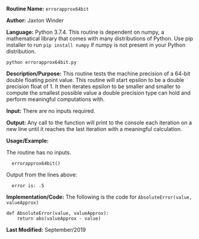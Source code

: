 
**Routine Name:** `errorapprox64bit`

**Author:** Jaxton Winder

**Language:** Python 3.7.4. This routine is dependent on numpy, a mathematical library that comes with many distributions of Python. Use pip installer to run ``pip install numpy`` if numpy is not present in your Python distribution.

    python errorapprox64bit.py

**Description/Purpose:** This routine tests the machine precision of a 64-bit double floating point value. This routine will start epsilon to be a double precision float of 1. It then iterates epsilon to be smaller and smaller to compute the smallest possible value a double precision type can hold and perform meaningful computations with.

**Input:** There are no inputs required.

**Output:** Any call to the function will print to the console each iteration on a new line until it reaches the last iteration with a meaningful calculation.

**Usage/Example:**

The routine has no inputs.

      errorapprox64bit()

Output from the lines above:

      error is: .5

**Implementation/Code:** The following is the code for `AbsoluteError(value, valueApprox)`

    def AbsoluteError(value, valueApprox):
        return abs(valueApprox - value)

**Last Modified:** September/2019
